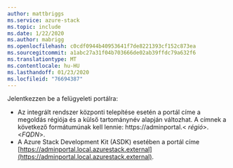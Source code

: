 ```yaml
---
author: mattbriggs
ms.service: azure-stack
ms.topic: include
ms.date: 1/22/2020
ms.author: mabrigg
ms.openlocfilehash: c0cdf0944b40953641f7de8221393cf152c873ea
ms.sourcegitcommit: a1abc27a31f04b703666de02ab39ffdc79a632f6
ms.translationtype: MT
ms.contentlocale: hu-HU
ms.lasthandoff: 01/23/2020
ms.locfileid: "76694387"
---
```

Jelentkezzen be a felügyeleti portálra:
- Az integrált rendszer központi telepítése esetén a portál címe a megoldás régiója és a külső tartománynév alapján változhat. A címnek a következő formátumúnak kell lennie: https://adminportal.&lt; *régió*&gt;.&lt;*FQDN*&gt;.
- A Azure Stack Development Kit (ASDK) esetében a portál címe [https://adminportal.local.azurestack.external](https://adminportal.local.azurestack.external).